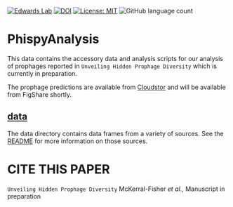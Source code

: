 [![Edwards Lab](https://img.shields.io/badge/Bioinformatics-EdwardsLab-03A9F4)](https://edwards.sdsu.edu/research)
[![DOI](https://www.zenodo.org/badge/60999054.svg)](https://www.zenodo.org/badge/latestdoi/60999054)
[![License: MIT](https://img.shields.io/badge/License-MIT-yellow.svg)](https://opensource.org/licenses/MIT)
![GitHub language count](https://img.shields.io/github/languages/count/linsalrob/PhiSpy)

# PhispyAnalysis

This data contains the accessory data and analysis scripts for our analysis of prophages reported in `Unveiling Hidden Prophage Diversity` which is currently in preparation.

The prophage predictions are available from [Cloudstor](https://cloudstor.aarnet.edu.au/plus/s/DSTTqlxtEKwcXFC) and will be available from FigShare shortly.

## [data](data)

The data directory contains data frames from a variety of sources. See the [README](data/) for more information on those sources.

# CITE THIS PAPER

`Unveiling Hidden Prophage Diversity`
McKerral-Fisher _et al.,_ Manuscript in preparation


